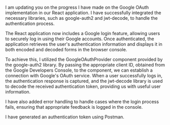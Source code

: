 I am updating you on the progress I have made on the Google OAuth implementation in our React application. I have successfully integrated the necessary libraries, such as google-auth2 and jwt-decode, to handle the authentication process.

The React application now includes a Google login feature, allowing users to securely log in using their Google accounts. Once authenticated, the application retrieves the user's authentication information and displays it in both encoded and decoded forms in the browser console.

To achieve this, I utilized the GoogleOAuthProvider component provided by the google-auth2 library. By passing the appropriate client ID, obtained from the Google Developers Console, to the component, we can establish a connection with Google's OAuth service. When a user successfully logs in, the authentication response is captured, and the jwt-decode library is used to decode the received authentication token, providing us with useful user information.

I have also added error handling to handle cases where the login process fails, ensuring that appropriate feedback is logged in the console.

I have generated an authentication token using Postman. 

